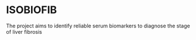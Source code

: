 # ISOBIOFIB
The project aims to identify reliable serum biomarkers to diagnose the stage of liver fibrosis 
